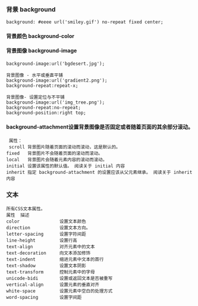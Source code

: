 ### 背景 background
    background: #eeee url('smiley.gif') no-repeat fixed center; 

#### 背景颜色 background-color

#### 背景图像 background-image
    background-image:url('bgdesert.jpg');

    背景图像 - 水平或垂直平铺
    background-image:url('gradient2.png');
    background-repeat:repeat-x;

    背景图像- 设置定位与不平铺
    background-image:url('img_tree.png');
    background-repeat:no-repeat;
    background-position:right top;

#### background-attachment设置背景图像是否固定或者随着页面的其余部分滚动。
     属性：
     scroll	背景图片随着页面的滚动而滚动，这是默认的。
    fixed	背景图片不会随着页面的滚动而滚动。
    local	背景图片会随着元素内容的滚动而滚动。
    initial	设置该属性的默认值。 阅读关于 initial 内容
    inherit	指定 background-attachment 的设置应该从父元素继承。 阅读关于 inherit 内容




### 文本
    所有CSS文本属性。
    属性	描述
    color	            设置文本颜色
    direction	        设置文本方向。
    letter-spacing	    设置字符间距
    line-height	        设置行高
    text-align	        对齐元素中的文本
    text-decoration 	向文本添加修饰
    text-indent	        缩进元素中文本的首行
    text-shadow	        设置文本阴影
    text-transform	    控制元素中的字母
    unicode-bidi	    设置或返回文本是否被重写 
    vertical-align	    设置元素的垂直对齐
    white-space	        设置元素中空白的处理方式
    word-spacing	    设置字间距
